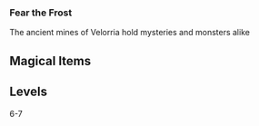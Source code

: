 ### Fear the Frost
The ancient mines of Velorria hold mysteries and monsters alike

## Magical Items

## Levels
6-7